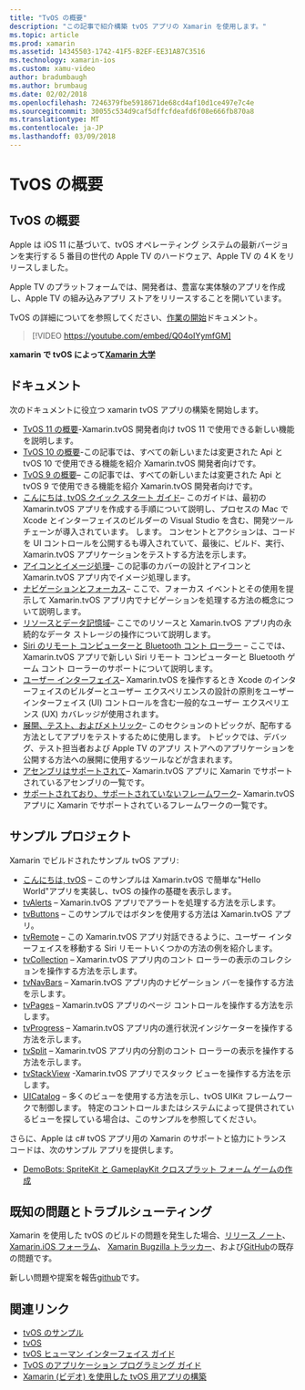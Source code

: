 ```yaml
---
title: "TvOS の概要"
description: "この記事で紹介構築 tvOS アプリの Xamarin を使用します。"
ms.topic: article
ms.prod: xamarin
ms.assetid: 14345503-1742-41F5-B2EF-EE31AB7C3516
ms.technology: xamarin-ios
ms.custom: xamu-video
author: bradumbaugh
ms.author: brumbaug
ms.date: 02/02/2018
ms.openlocfilehash: 7246379fbe5918671de68cd4af10d1ce497e7c4e
ms.sourcegitcommit: 30055c534d9caf5dffcfdeafd6f08e666fb870a8
ms.translationtype: MT
ms.contentlocale: ja-JP
ms.lasthandoff: 03/09/2018
---
```

# <a name="introduction-to-tvos"></a>TvOS の概要

## <a name="introducing-tvos"></a>TvOS の概要

Apple は iOS 11 に基づいて、tvOS オペレーティング システムの最新バージョンを実行する 5 番目の世代の Apple TV のハードウェア、Apple TV の 4 K をリリースしました。

Apple TV のプラットフォームでは、開発者は、豊富な実体験のアプリを作成し、Apple TV の組み込みアプリ ストアをリリースすることを開いています。

TvOS の詳細についてを参照してください、[作業の開始](~/ios/tvos/get-started/index.md)ドキュメント。

> [!VIDEO https://youtube.com/embed/Q04oIYymfGM]

**xamarin で tvOS によって[Xamarin 大学](https://university.xamarin.com/)**

## <a name="documentation"></a>ドキュメント

次のドキュメントに役立つ xamarin tvOS アプリの構築を開始します。

- [TvOS 11 の概要](~/ios/tvos/platform/introduction-to-tvos11.md)-Xamarin.tvOS 開発者向け tvOS 11 で使用できる新しい機能を説明します。
- [TvOS 10 の概要](~/ios/tvos/platform/introduction-to-tvos10/index.md)-この記事では、すべての新しいまたは変更された Api と tvOS 10 で使用できる機能を紹介 Xamarin.tvOS 開発者向けです。
- [TvOS 9 の概要](~/ios/tvos/platform/tvos9.md)– この記事では、すべての新しいまたは変更された Api と tvOS 9 で使用できる機能を紹介 Xamarin.tvOS 開発者向けです。 
- [こんにちは, tvOS クイック スタート ガイド](~/ios/tvos/get-started/hello-tvos.md)– このガイドは、最初の Xamarin.tvOS アプリを作成する手順について説明し、プロセスの Mac で Xcode とインターフェイスのビルダーの Visual Studio を含む、開発ツール チェーンが導入されています。 します。 コンセントとアクションは、コードを UI コントロールを公開するも導入されていて、最後に、ビルド、実行、Xamarin.tvOS アプリケーションをテストする方法を示します。
- [アイコンとイメージ処理](~/ios/tvos/app-fundamentals/icons-images.md)– この記事のカバーの設計とアイコンと Xamarin.tvOS アプリ内でイメージ処理します。
- [ナビゲーションとフォーカス](~/ios/tvos/app-fundamentals/navigation-focus.md)– ここで、フォーカス イベントとその使用を提示して Xamarin.tvOS アプリ内でナビゲーションを処理する方法の概念について説明します。
- [リソースとデータ記憶域](~/ios/tvos/app-fundamentals/resources-data-storage.md)– ここでのリソースと Xamarin.tvOS アプリ内の永続的なデータ ストレージの操作について説明します。
- [Siri のリモート コンピューターと Bluetooth コント ローラー](~/ios/tvos/platform/remote-bluetooth.md) – ここでは、Xamarin.tvOS アプリで新しい Siri リモート コンピューターと Bluetooth ゲーム コント ローラーのサポートについて説明します。
- [ユーザー インターフェイス](~/ios/tvos/user-interface/index.md)– Xamarin.tvOS を操作するとき Xcode のインターフェイスのビルダーとユーザー エクスペリエンスの設計の原則をユーザー インターフェイス (UI) コントロールを含む一般的なユーザー エクスペリエンス (UX) カバレッジが使用されます。
- [展開、テスト、およびメトリック](~/ios/tvos/deploy-test/index.md)– このセクションのトピックが、配布する方法としてアプリをテストするために使用します。 トピックでは、デバッグ、テスト担当者および Apple TV のアプリ ストアへのアプリケーションを公開する方法への展開に使用するツールなどが含まれます。
- [アセンブリはサポートされて](~/ios/tvos/internals/assemblies.md)– Xamarin.tvOS アプリに Xamarin でサポートされているアセンブリの一覧です。
- [サポートされており、サポートされていないフレームワーク](~/ios/tvos/internals/frameworks.md)– Xamarin.tvOS アプリに Xamarin でサポートされているフレームワークの一覧です。

## <a name="sample-projects"></a>サンプル プロジェクト

Xamarin でビルドされたサンプル tvOS アプリ:

- [こんにちは, tvOS](https://developer.xamarin.com/samples/monotouch/tvos/Hello-tvOS/) – このサンプルは Xamarin.tvOS で簡単な"Hello World"アプリを実装し、tvOS の操作の基礎を表示します。
- [tvAlerts](https://developer.xamarin.com/samples/monotouch/tvos/tvAlerts/) – Xamarin.tvOS アプリでアラートを処理する方法を示します。
- [tvButtons](https://developer.xamarin.com/samples/monotouch/tvos/tvButtons/) – このサンプルではボタンを使用する方法は Xamarin.tvOS アプリ。
- [tvRemote](https://developer.xamarin.com/samples/monotouch/tvos/tvRemote/) – この Xamarin.tvOS アプリ対話できるように、ユーザー インターフェイスを移動する Siri リモートいくつかの方法の例を紹介します。
- [tvCollection](https://developer.xamarin.com/samples/monotouch/tvos/tvCollection/) – Xamarin.tvOS アプリ内のコント ローラーの表示のコレクションを操作する方法を示します。
- [tvNavBars](https://developer.xamarin.com/samples/monotouch/tvos/tvNavBars/) – Xamarin.tvOS アプリ内のナビゲーション バーを操作する方法を示します。
- [tvPages](https://developer.xamarin.com/samples/monotouch/tvos/tvPages/) – Xamarin.tvOS アプリのページ コントロールを操作する方法を示します。
- [tvProgress](https://developer.xamarin.com/samples/monotouch/tvos/tvProgress/) – Xamarin.tvOS アプリ内の進行状況インジケーターを操作する方法を示します。
- [tvSplit](https://developer.xamarin.com/samples/monotouch/tvos/tvSplit/) – Xamarin.tvOS アプリ内の分割のコント ローラーの表示を操作する方法を示します。
- [tvStackView](https://developer.xamarin.com/samples/monotouch/tvos/tvStackView/) -Xamarin.tvOS アプリでスタック ビューを操作する方法を示します。
- [UICatalog](https://developer.xamarin.com/samples/monotouch/tvos/UICatalog/) – 多くのビューを使用する方法を示し、tvOS UIKit フレームワークで制御します。 特定のコントロールまたはシステムによって提供されているビューを探している場合は、このサンプルを参照してください。

さらに、Apple は c# tvOS アプリ用の Xamarin のサポートと協力にトランス コードは、次のサンプル アプリを提供します。

- [DemoBots: SpriteKit と GameplayKit クロスプラット フォーム ゲームの作成](https://developer.apple.com/library/prerelease/tvos/samplecode/DemoBots/)

## <a name="known-issues-and-troubleshooting"></a>既知の問題とトラブルシューティング

Xamarin を使用した tvOS のビルドの問題を発生した場合、[リリース ノート](http://releases.xamarin.com/)、 [Xamarin.iOS フォーラム](https://forums.xamarin.com/categories/ios)、 [Xamarin Bugzilla トラッカー](https://bugzilla.xamarin.com/query.cgi?product=iOS)、および[GitHub](https://github.com/xamarin/xamarin-macios/issues)の既存の問題です。 

新しい問題や提案を報告[github](https://github.com/xamarin/xamarin-macios/issues)です。 


## <a name="related-links"></a>関連リンク

- [tvOS のサンプル](https://developer.xamarin.com/samples/tvos/all/)
- [tvOS](https://developer.apple.com/tvos/)
- [tvOS ヒューマン インターフェイス ガイド](https://developer.apple.com/tvos/human-interface-guidelines/)
- [TvOS のアプリケーション プログラミング ガイド](https://developer.apple.com/library/prerelease/tvos/documentation/General/Conceptual/AppleTV_PG/)
- [Xamarin (ビデオ) を使用した tvOS 用アプリの構築](https://university.xamarin.com/lightninglectures/tvos-with-xamarin)

